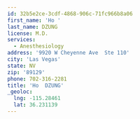 ```yaml
---
id: 32b5e2ce-3cdf-4868-906c-71fc966b8a06
first_name: 'Ho '
last_name: DZUNG
license: M.D.
services:
  - Anesthesiology
address: '9920 W Cheyenne Ave  Ste 110'
city: 'Las Vegas'
state: NV
zip: '89129'
phone: 702-316-2281
title: 'Ho  DZUNG'
_geoloc:
  lng: -115.28461
  lat: 36.231139
---
```

